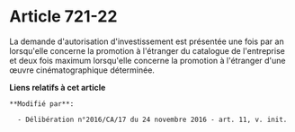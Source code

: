 # Article 721-22

La demande d'autorisation d'investissement est présentée une fois par an lorsqu'elle concerne la promotion à l'étranger du
catalogue de l'entreprise et deux fois maximum lorsqu'elle concerne la promotion à l'étranger d'une œuvre cinématographique
déterminée.

**Liens relatifs à cet article**

	**Modifié par**:

	  - Délibération n°2016/CA/17 du 24 novembre 2016 - art. 11, v. init.
